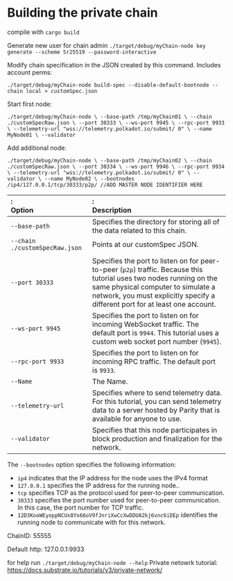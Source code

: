 # Building the private chain

compile with
`cargo build`

Generate new user for chain admin
`./target/debug/myChain-node key generate --scheme Sr25519 --password-interactive`

Modify chain specification in the JSON created by this command. Includes account perms:

`./target/debug/myChain-node build-spec --disable-default-bootnode --chain local > customSpec.json`


Start first node:

`./target/debug/myChain-node \
--base-path /tmp/myChain01 \
--chain ./customSpecRaw.json \
--port 30333 \
--ws-port 9945 \
--rpc-port 9933 \
--telemetry-url "wss://telemetry.polkadot.io/submit/ 0" \
--name MyNode01 \
--validator`


Add additional node:

`./target/debug/myChain-node \
--base-path /tmp/myChain02 \
--chain ./customSpecRaw.json \
--port 30334 \
--ws-port 9946 \
--rpc-port 9934 \
--telemetry-url "wss://telemetry.polkadot.io/submit/ 0" \
--validator \
--name MyNode02 \
--bootnodes /ip4/127.0.0.1/tcp/30333/p2p/ //ADD MASTER NODE IDENTIFIER HERE`


| :<div style="min-width:110pt;font-weight:bold;">Option</div> | :<div style="font-weight:bold;">Description</div>                                                                                                                                                                                          |
| :----------------------------------------------------------- | :----------------------------------------------------------------------------------------------------------------------------------------------------------------------------------------------------------------------------------------- |
| `--base-path`                                                | Specifies the directory for storing all of the data related to this chain.                                                                                                                                                                 |
| `--chain ./customSpecRaw.json`                                              | Points at our customSpec JSON.                                                                                                             |
                                                                     |
| `--port 30333`                                               | Specifies the port to listen on for peer-to-peer (`p2p`) traffic. Because this tutorial uses two nodes running on the same physical computer to simulate a network, you must explicitly specify a different port for at least one account. |
| `--ws-port 9945`                                             | Specifies the port to listen on for incoming WebSocket traffic. The default port is `9944`. This tutorial uses a custom web socket port number (`9945`).                                                                                   |
| `--rpc-port 9933`                                            | Specifies the port to listen on for incoming RPC traffic. The default port is `9933`.                                                                                                                                                      |
| `--Name`                                           | The Name.                                                                                                             |
| `--telemetry-url`                                            | Specifies where to send telemetry data. For this tutorial, you can send telemetry data to a server hosted by Parity that is available for anyone to use.                                                                                   |
| `--validator`                                                | Specifies that this node participates in block production and finalization for the network.   

The `--bootnodes` option specifies the following information:

- `ip4` indicates that the IP address for the node uses the IPv4 format
- `127.0.0.1` specifies the IP address for the running node..
- `tcp` specifies TCP as the protocol used for peer-to-peer communication.
- `30333` specifies the port number used for peer-to-peer communication.
    In this case, the port number for TCP traffic.
- `12D3KooWEyoppNCUx8Yx66oV9fJnriXwCcXwDDUA2kj6vnc6iDEp` identifies the running node to communicate with for this network.

ChainID: 55555

Default http: 127.0.0.1:9933

for help run `./target/debug/myChain-node --help`
Private netowrk tutorial: https://docs.substrate.io/tutorials/v3/private-network/
